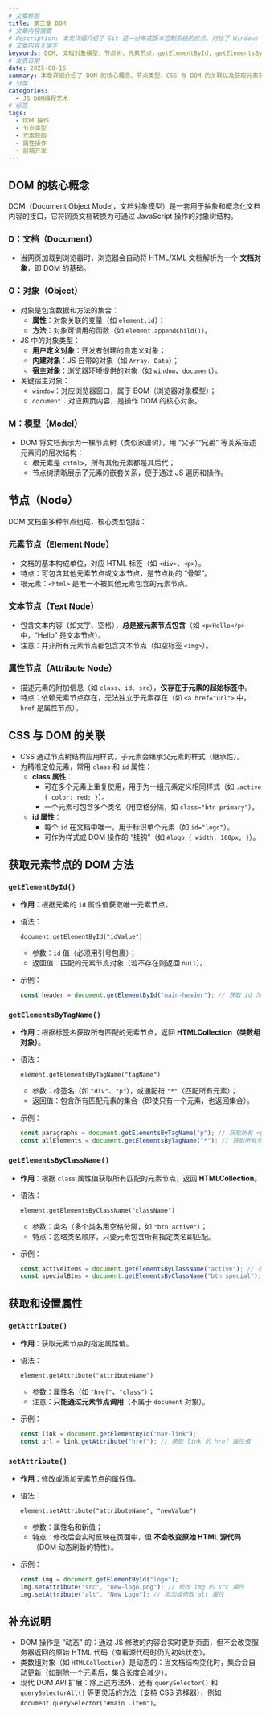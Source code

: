 ```yaml
---
# 文章标题
title: 第三章 DOM
# 文章内容摘要
# description: 本文详细介绍了 Git 这一分布式版本控制系统的优点，对比了 Windows 与 macOS/Linux 系统下的常用命令，讲解了 vim 操作模式及常用命令，还阐述了 Git 的基本配置、特定项目配置和命令缩写设置等内容。
# 文章内容关键字
keywords: DOM, 文档对象模型，节点树，元素节点，getElementById, getElementsByClassName, setAttribute, DOM 属性操作
# 发表日期
date: 2025-08-16
summary: 本章详细介绍了 DOM 的核心概念、节点类型、CSS 与 DOM 的关联以及获取元素节点的 DOM 方法，为后续的 DOM 操作打下了基础。
# 分类
categories:
  - JS DOM编程艺术
# 标签
tags:
  - DOM 操作
  - 节点类型
  - 元素获取
  - 属性操作
  - 前端开发
---
```


## DOM 的核心概念

DOM（Document Object Model，文档对象模型）是一套用于抽象和概念化文档内容的接口，它将网页文档转换为可通过 JavaScript 操作的对象树结构。

### D：文档（Document）

- 当网页加载到浏览器时，浏览器会自动将 HTML/XML 文档解析为一个 **文档对象**，即 DOM 的基础。

### O：对象（Object）

- 对象是包含数据和方法的集合：
  - **属性**：对象关联的变量（如 `element.id`）；
  - **方法**：对象可调用的函数（如 `element.appendChild()`）。
- JS 中的对象类型：
  - **用户定义对象**：开发者创建的自定义对象；
  - **内建对象**：JS 自带的对象（如 `Array`、`Date`）；
  - **宿主对象**：浏览器环境提供的对象（如 `window`、`document`）。
- 关键宿主对象：
  - `window`：对应浏览器窗口，属于 BOM（浏览器对象模型）；
  - `document`：对应网页内容，是操作 DOM 的核心对象。

### M：模型（Model）

- DOM 将文档表示为一棵节点树（类似家谱树），用 “父子”“兄弟” 等关系描述元素间的层次结构：
  - 根元素是 `<html>`，所有其他元素都是其后代；
  - 节点树清晰展示了元素的嵌套关系，便于通过 JS 遍历和操作。

## 节点（Node）

DOM 文档由多种节点组成，核心类型包括：

### 元素节点（Element Node）

- 文档的基本构成单位，对应 HTML 标签（如 `<div>`、`<p>`）。
- 特点：可包含其他元素节点或文本节点，是节点树的 “骨架”。
- 根元素：`<html>` 是唯一不被其他元素包含的元素节点。

### 文本节点（Text Node）

- 包含文本内容（如文字、空格），**总是被元素节点包含**（如 `<p>Hello</p>` 中，“Hello” 是文本节点）。
- 注意：并非所有元素节点都包含文本节点（如空标签 `<img>`）。

### 属性节点（Attribute Node）

- 描述元素的附加信息（如 `class`、`id`、`src`），**仅存在于元素的起始标签中**。
- 特点：依赖元素节点存在，无法独立于元素存在（如 `<a href="url">` 中，`href` 是属性节点）。

## CSS 与 DOM 的关联

- CSS 通过节点树结构应用样式，子元素会继承父元素的样式（继承性）。
- 为精准定位元素，常用 `class` 和 `id` 属性：
  - **class 属性**：
    - 可在多个元素上重复使用，用于为一组元素定义相同样式（如 `.active { color: red; }`）。
    - 一个元素可包含多个类名（用空格分隔，如 `class="btn primary"`）。
  - **id 属性**：
    - 每个 `id` 在文档中唯一，用于标识单个元素（如 `id="logo"`）。
    - 可作为样式或 DOM 操作的 “挂钩”（如 `#logo { width: 100px; }`）。

## 获取元素节点的 DOM 方法

### `getElementById()`

- **作用**：根据元素的 `id` 属性值获取唯一元素节点。

- 语法：

  ```
  document.getElementById("idValue")
  ```

  - 参数：`id` 值（必须用引号包裹）；
  - 返回值：匹配的元素节点对象（若不存在则返回 `null`）。

- 示例：

  ```js
  const header = document.getElementById("main-header"); // 获取 id 为 "main-header" 的元素
  ```

### `getElementsByTagName()`

- **作用**：根据标签名获取所有匹配的元素节点，返回 **HTMLCollection（类数组对象）**。

- 语法：

  ```
  element.getElementsByTagName("tagName")
  ```

  - 参数：标签名（如 `"div"`、`"p"`），或通配符 `"*"`（匹配所有元素）；
  - 返回值：包含所有匹配元素的集合（即使只有一个元素，也返回集合）。

- 示例：

  ```js
  const paragraphs = document.getElementsByTagName("p"); // 获取所有 <p> 元素
  const allElements = document.getElementsByTagName("*"); // 获取所有元素
  ```

### `getElementsByClassName()`

- **作用**：根据 `class` 属性值获取所有匹配的元素节点，返回 **HTMLCollection**。

- 语法：

  ```
  element.getElementsByClassName("className")
  ```

  - 参数：类名（多个类名用空格分隔，如 `"btn active"`）；
  - 特点：忽略类名顺序，只要元素包含所有指定类名即匹配。

- 示例：

  ```js
  const activeItems = document.getElementsByClassName("active"); // 获取所有 class 含 "active" 的元素
  const specialBtns = document.getElementsByClassName("btn special"); // 匹配同时含 "btn" 和 "special" 的元素
  ```

## 获取和设置属性

### `getAttribute()`

- **作用**：获取元素节点的指定属性值。

- 语法：

  ```
  element.getAttribute("attributeName")
  ```

  - 参数：属性名（如 `"href"`、`"class"`）；
  - 注意：**只能通过元素节点调用**（不属于 `document` 对象）。

- 示例：

  ```js
  const link = document.getElementById("nav-link");
  const url = link.getAttribute("href"); // 获取 link 的 href 属性值
  ```

### `setAttribute()`

- **作用**：修改或添加元素节点的属性值。

- 语法：

  ```
  element.setAttribute("attributeName", "newValue")
  ```

  - 参数：属性名和新值；
  - 特点：修改后会实时反映在页面中，但 **不会改变原始 HTML 源代码**（DOM 动态刷新的特性）。

- 示例：

  ```js
  const img = document.getElementById("logo");
  img.setAttribute("src", "new-logo.png"); // 修改 img 的 src 属性
  img.setAttribute("alt", "New Logo"); // 添加或修改 alt 属性
  ```

## 补充说明

- DOM 操作是 “动态” 的：通过 JS 修改的内容会实时更新页面，但不会改变服务器返回的原始 HTML 代码（查看源代码时仍为初始状态）。
- 类数组对象（如 `HTMLCollection`）是动态的：当文档结构变化时，集合会自动更新（如删除一个元素后，集合长度会减少）。
- 现代 DOM API 扩展：除上述方法外，还有 `querySelector()` 和 `querySelectorAll()` 等更灵活的方法（支持 CSS 选择器），例如 `document.querySelector("#main .item")`。
